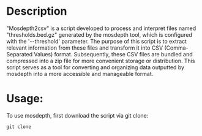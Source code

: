 # Description
"Mosdepth2csv" is a script developed to process and interpret files named "thresholds.bed.gz" generated by the mosdepth tool, which is configured with the '--threshold' parameter. The purpose of this script is to extract relevant information from these files and transform it into CSV (Comma-Separated Values) format. Subsequently, these CSV files are bundled and compressed into a zip file for more convenient storage or distribution. This script serves as a tool for converting and organizing data outputted by mosdepth into a more accessible and manageable format.

# Usage:

To use mosdepth, first download the script via git clone:
```
git clone
```

